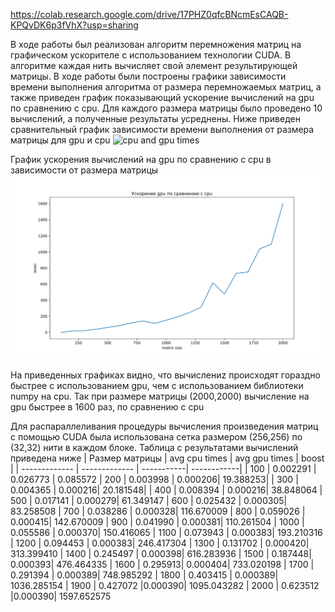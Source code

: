 https://colab.research.google.com/drive/17PHZ0qfcBNcmEsCAQB-KPQvDK6p3fVhX?usp=sharing

В ходе работы был реализован алгоритм перемножения матриц на графическом ускорителе с использованием технологии CUDA. В алгоритме каждая нить вычисляет свой элемент результирующей матрицы.
В ходе работы были построены графики зависимости времени выполнения алгоритма от размера перемножаемых матриц, а также приведен график показывающий ускорение вычислений на gpu по сравнению с cpu. Для каждого размера 
матрицы было проведено 10 вычислений, а полученные результаты усреднены. Ниже приведен сравнительный график зависимости времени выполнения от размера матрицы для gpu и cpu
![cpu and gpu times](https://github.com/MyCatsGitHub/HPC_labs/assets/81926561/5e7ee820-63d9-44bb-97be-0a4d535d6f56)

График ускорения вычислений на gpu по сравнению с cpu в зависимости от размера матрицы
![gpu cpu boost.png](https://github.com/MyCatsGitHub/HPC_labs/blob/main/MatMul/gpu%20cpu%20boost.png)

На приведенных графиках видно, что вычислениz происходят гораздно быстрее с использованием gpu, чем с использованием библиотеки numpy на cpu. 
Так при размере матрицы (2000,2000) вычисление на gpu быстрее в 1600 раз, по сравнению с cpu

Для распараллеливания процедуры вычисления произведения матриц с помощью CUDA была использована сетка размером (256,256) по (32,32) нити в каждом блоке.
Таблица с результатами вычислений приведена ниже
| Размер матрицы  | avg cpu times | avg gpu times | boost |
| ------------- | ------------- | -----------| ------------|
| 100  |           0.002291  | 0.026773   | 0.085572
| 200  |  0.003998 | 0.000206| 19.388253|
| 300  | 0.004365  | 0.000216| 20.181548|
| 400  | 0.008394  | 0.000216| 38.848064
| 500  | 0.017141  | 0.000279|  61.349147
| 600  | 0.025432  | 0.000305| 83.258508
| 700  |  0.038286 | 0.000328| 116.670009
| 800  |  0.059026 | 0.000415| 142.670009
| 900  |  0.041990 | 0.000381|  110.261504
| 1000  |  0.055586 | 0.000370| 150.416065
| 1100  |  0.073943 | 0.000383| 193.210316
| 1200  |  0.094453 | 0.000383|  246.417304
| 1300  |  0.131702 | 0.000420| 313.399410
| 1400  |  0.245497 | 0.000398| 616.283936
| 1500  |  0.187448| 0.000393| 476.464335
| 1600  |  0.295913| 0.000404| 733.020198
| 1700  |  0.291394 | 0.000389| 748.985292
| 1800  | 0.403415 | 0.000389| 1036.285154
| 1900  |  0.427072 |0.000390| 1095.043282
| 2000  |  0.623512 |0.000390| 1597.652575

